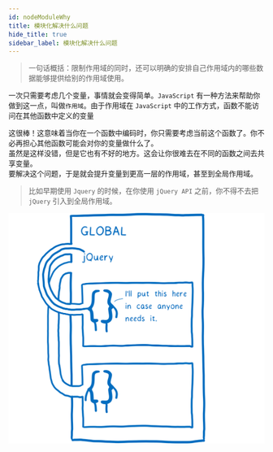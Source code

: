 ```yaml
---
id: nodeModuleWhy
title: 模块化解决什么问题
hide_title: true
sidebar_label: 模块化解决什么问题
---
```


> 一句话概括：限制作用域的同时，还可以明确的安排自己作用域内的哪些数据能够提供给别的作用域使用。

一次只需要考虑几个变量，事情就会变得简单。`JavaScript` 有一种方法来帮助你做到这一点，叫做`作用域`。由于作用域在 `JavaScript` 中的工作方式，函数不能访问在其他函数中定义的变量<div class="line-space-normal"></div>
这很棒！这意味着当你在一个函数中编码时，你只需要考虑当前这个函数了。你不必再担心其他函数可能会对你的变量做什么了。<div class="line-space-normal"></div>
虽然是这样没错，但是它也有不好的地方。这会让你很难去在不同的函数之间去共享变量。<div class="line-space-normal"></div>
要解决这个问题，于是就会提升变量到更高一层的作用域，甚至到全局作用域。<div class="line-space-normal"></div>

> 比如早期使用 `Jquery` 的时候，在你使用 `jQuery API` 之前，你不得不去把 `jQuery` 引入到全局作用域。

![module-why-global](../../../static/img/global_module_scope_.png)
